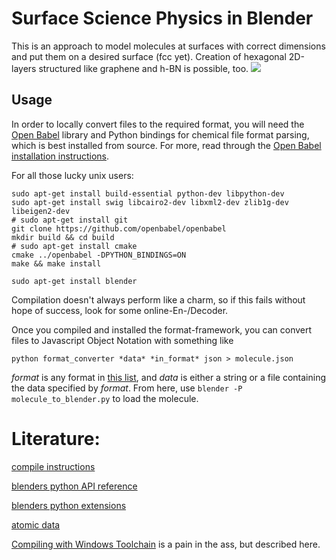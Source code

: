 Surface Science Physics in Blender
====================
This is an approach to model molecules at surfaces with correct dimensions and put them on a desired surface (fcc yet). Creation of hexagonal 2D-layers structured like graphene and h-BN is possible, too.
![](http://getarun.lima-city.de/blender-chemicals/render-output-3/Full-view-TOP.png)

Usage
-----
In order to locally convert files to the required format, you will need the
[Open Babel](http://openbabel.org/wiki/Main_Page) library and Python bindings
for chemical file format parsing, which is best installed from source.
For more, read through the [Open Babel installation instructions](http://openbabel.org/docs/dev/Installation/install.html).

For all those lucky unix users:

```
sudo apt-get install build-essential python-dev libpython-dev 
sudo apt-get install swig libcairo2-dev libxml2-dev zlib1g-dev libeigen2-dev
# sudo apt-get install git
git clone https://github.com/openbabel/openbabel
mkdir build && cd build
# sudo apt-get install cmake
cmake ../openbabel -DPYTHON_BINDINGS=ON
make && make install

sudo apt-get install blender
```
Compilation doesn't always perform like a charm, so if this fails without hope of success, look for some online-En-/Decoder.

Once you compiled and installed the format-framework, you can convert files to Javascript Object Notation with something like

```
python format_converter *data* *in_format* json > molecule.json
```

*format* is any format in [this list](https://openbabel.org/docs/dev/FileFormats/Overview.html#file-formats),
and *data* is either a string or a file containing the data specified by *format*.
From here, use `blender -P molecule_to_blender.py` to load the molecule.

Literature:
====================
[compile instructions](http://openbabel.org/docs/dev/Installation/install.html#compiling-open-babel)

[blenders python API reference](http://www.blender.org/api/blender_python_api_2_76_2/)

[blenders python extensions](http://wiki.blender.org/index.php/Extensions:2.6/Py)

[atomic data](http://www.periodictable.com/Elements/029/data.html)

[Compiling with Windows Toolchain](http://openbabel.org/wiki/Category:Installation) is a pain in the ass, but described here.
